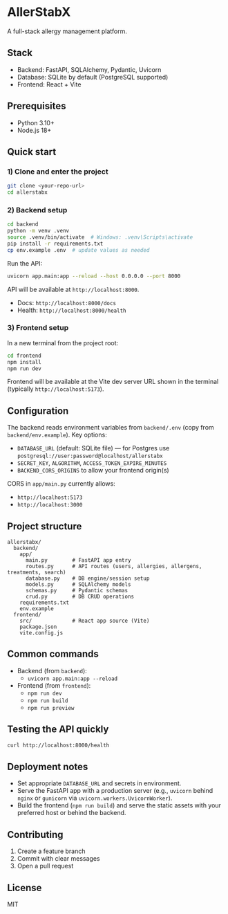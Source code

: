 # AllerStabX

A full-stack allergy management platform.

## Stack
- Backend: FastAPI, SQLAlchemy, Pydantic, Uvicorn
- Database: SQLite by default (PostgreSQL supported)
- Frontend: React + Vite

## Prerequisites
- Python 3.10+
- Node.js 18+

## Quick start

### 1) Clone and enter the project
```bash
git clone <your-repo-url>
cd allerstabx
```

### 2) Backend setup
```bash
cd backend
python -m venv .venv
source .venv/bin/activate  # Windows: .venv\Scripts\activate
pip install -r requirements.txt
cp env.example .env  # update values as needed
```

Run the API:
```bash
uvicorn app.main:app --reload --host 0.0.0.0 --port 8000
```

API will be available at `http://localhost:8000`.
- Docs: `http://localhost:8000/docs`
- Health: `http://localhost:8000/health`

### 3) Frontend setup
In a new terminal from the project root:
```bash
cd frontend
npm install
npm run dev
```

Frontend will be available at the Vite dev server URL shown in the terminal (typically `http://localhost:5173`).

## Configuration
The backend reads environment variables from `backend/.env` (copy from `backend/env.example`). Key options:
- `DATABASE_URL` (default: SQLite file) — for Postgres use `postgresql://user:password@localhost/allerstabx`
- `SECRET_KEY`, `ALGORITHM`, `ACCESS_TOKEN_EXPIRE_MINUTES`
- `BACKEND_CORS_ORIGINS` to allow your frontend origin(s)

CORS in `app/main.py` currently allows:
- `http://localhost:5173`
- `http://localhost:3000`

## Project structure
```
allerstabx/
  backend/
    app/
      main.py        # FastAPI app entry
      routes.py      # API routes (users, allergies, allergens, treatments, search)
      database.py    # DB engine/session setup
      models.py      # SQLAlchemy models
      schemas.py     # Pydantic schemas
      crud.py        # DB CRUD operations
    requirements.txt
    env.example
  frontend/
    src/             # React app source (Vite)
    package.json
    vite.config.js
```

## Common commands
- Backend (from `backend`):
  - `uvicorn app.main:app --reload`
- Frontend (from `frontend`):
  - `npm run dev`
  - `npm run build`
  - `npm run preview`

## Testing the API quickly
```bash
curl http://localhost:8000/health
```

## Deployment notes
- Set appropriate `DATABASE_URL` and secrets in environment.
- Serve the FastAPI app with a production server (e.g., `uvicorn` behind `nginx` or `gunicorn` via `uvicorn.workers.UvicornWorker`).
- Build the frontend (`npm run build`) and serve the static assets with your preferred host or behind the backend.

## Contributing
1. Create a feature branch
2. Commit with clear messages
3. Open a pull request

## License
MIT
